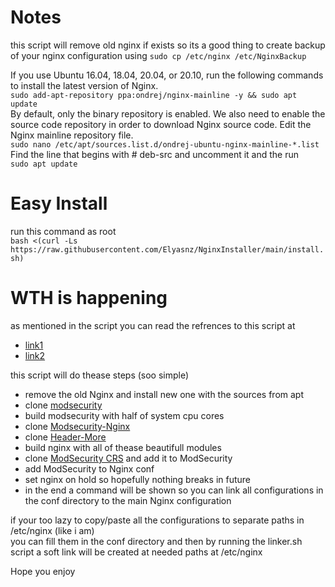 # Notes
this script will remove old nginx if exists so its a good thing to create backup of your nginx configuration using
```sudo cp /etc/nginx /etc/NginxBackup```

If you use Ubuntu 16.04, 18.04, 20.04, or 20.10, run the following commands to install the latest version of Nginx.<br>
```sudo add-apt-repository ppa:ondrej/nginx-mainline -y && sudo apt update```<br>
By default, only the binary repository is enabled. We also need to enable the source code repository in order to download Nginx source code. Edit the Nginx mainline repository file.<br>
```sudo nano /etc/apt/sources.list.d/ondrej-ubuntu-nginx-mainline-*.list```<br>
Find the line that begins with # deb-src and uncomment it and the run
<br>
```sudo apt update```

# Easy Install
run this command as root <br>
```bash <(curl -Ls https://raw.githubusercontent.com/Elyasnz/NginxInstaller/main/install.sh)```

# WTH is happening
as mentioned in the script you can read the refrences to this script at
* [link1](https://www.linuxbabe.com/security/modsecurity-nginx-debian-ubuntu)
* [link2](https://github.com/openresty/headers-more-nginx-module#installation)

this script will do thease steps (soo simple)
* remove the old Nginx and install new one with the sources from apt
* clone [modsecurity](https://github.com/SpiderLabs/ModSecurity)
* build modsecurity with half of system cpu cores 
* clone [Modsecurity-Nginx](https://github.com/SpiderLabs/ModSecurity-nginx)
* clone [Header-More](https://github.com/openresty/headers-more-nginx-module)
* build nginx with all of thease beautifull modules
* clone [ModSecurity CRS](https://github.com/coreruleset/coreruleset) and add it to ModSecurity
* add ModSecurity to Nginx conf
* set nginx on hold so hopefully nothing breaks in future
* in the end a command will be shown so you can link all configurations in the conf directory to the main Nginx configuration

if your too lazy to copy/paste all the configurations to separate paths in /etc/nginx (like i am) <br>
you can fill them in the conf directory and then by running the linker.sh script a soft link will be created at needed paths at /etc/nginx

Hope you enjoy
